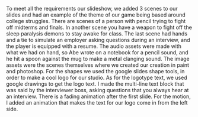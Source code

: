 To meet all the requirements our slideshow, we added 3 scenes to our slides and had an example of the theme of our game being
based around college struggles. There are scenes of a person with pencil trying to fight off midterms and finals. In another scene
you have a weapon to fight off the sleep paralysis demons to stay awake for class. The last scene had hands and a tie to simulate an
employer asking questions during an interview, and the player is equipped with a resume. The audio assets were made with what we had
on hand, so Abe wrote on a notebook for a pencil sound, and he hit a spoon against the mug to make a metal clanging sound. The image assets
were the scenes themselves where we created our creation in paint and photoshop. For the shapes we used the google slides shape tools, in
order to make a cool logo for our studio. As for the logotype text, we used google drawings to get the logo text. I made the multi-line text 
block that was said by the interviewer boss, asking questions that you always hear at an interview. There is a fading animation after the first slide.
For the motion, I added an animation that makes the text for our logo come in from the left side.
